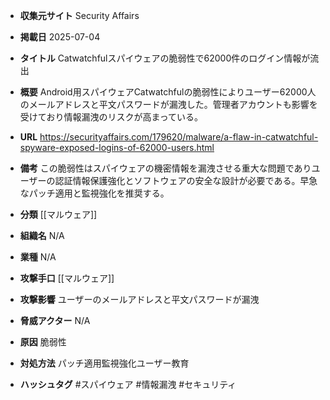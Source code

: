 - **収集元サイト**
Security Affairs

- **掲載日**
2025-07-04

- **タイトル**
Catwatchfulスパイウェアの脆弱性で62000件のログイン情報が流出

- **概要**
Android用スパイウェアCatwatchfulの脆弱性によりユーザー62000人のメールアドレスと平文パスワードが漏洩した。管理者アカウントも影響を受けており情報漏洩のリスクが高まっている。

- **URL**
https://securityaffairs.com/179620/malware/a-flaw-in-catwatchful-spyware-exposed-logins-of-62000-users.html

- **備考**
この脆弱性はスパイウェアの機密情報を漏洩させる重大な問題でありユーザーの認証情報保護強化とソフトウェアの安全な設計が必要である。早急なパッチ適用と監視強化を推奨する。

- **分類**
[[マルウェア]]

- **組織名**
N/A

- **業種**
N/A

- **攻撃手口**
[[マルウェア]]

- **攻撃影響**
ユーザーのメールアドレスと平文パスワードが漏洩

- **脅威アクター**
N/A

- **原因**
脆弱性

- **対処方法**
パッチ適用監視強化ユーザー教育

- **ハッシュタグ**
#スパイウェア #情報漏洩 #セキュリティ
